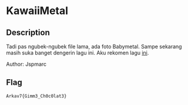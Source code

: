 # KawaiiMetal
## Description
Tadi pas ngubek-ngubek file lama, ada foto Babymetal.  Sampe sekarang masih
suka banget dengerin lagu ini. Aku rekomen lagu
[ini](https://www.youtube.com/watch?v=WIKqgE4BwAY).

Author: Jspmarc

## Flag
`Arkav7{Gimm3_Ch0c0lat3}`
